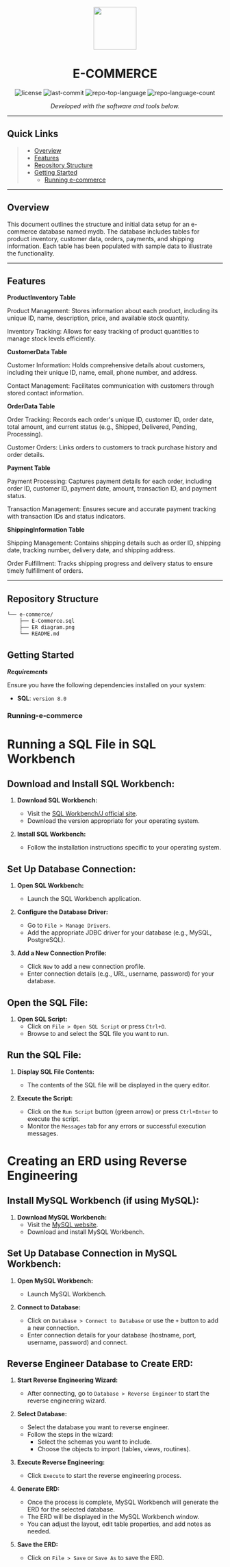 <p align="center">
  <img src="https://cdn-icons-png.flaticon.com/512/6295/6295417.png" width="100" />
</p>
<p align="center">
    <h1 align="center">E-COMMERCE</h1>
</p>
<p align="center">
	<img src="https://img.shields.io/github/license/anjalig18/e-commerce.git?style=flat&color=0080ff" alt="license">
	<img src="https://img.shields.io/github/last-commit/anjalig18/e-commerce.git?style=flat&logo=git&logoColor=white&color=0080ff" alt="last-commit">
	<img src="https://img.shields.io/github/languages/top/anjalig18/e-commerce.git?style=flat&color=0080ff" alt="repo-top-language">
	<img src="https://img.shields.io/github/languages/count/anjalig18/e-commerce.git?style=flat&color=0080ff" alt="repo-language-count">
<p>
<p align="center">
		<em>Developed with the software and tools below.</em>
</p>
<p align="center">
	</p>
<hr>

##  Quick Links

> - [ Overview](#-overview)
> - [ Features](#-features)
> - [ Repository Structure](#-repository-structure)
> - [ Getting Started](#-getting-started)
>   - [ Running e-commerce](#-running-e-commerce)

---

##  Overview

This document outlines the structure and initial data setup for an e-commerce database named mydb. The database includes tables for product inventory, customer data, orders, payments, and shipping information. Each table has been populated with sample data to illustrate the functionality.

---

##  Features

**ProductInventory Table**

Product Management: Stores information about each product, including its unique ID, name, description, price, and available stock quantity.

Inventory Tracking: Allows for easy tracking of product quantities to manage stock levels efficiently.

**CustomerData Table**

Customer Information: Holds comprehensive details about customers, including their unique ID, name, email, phone number, and address.

Contact Management: Facilitates communication with customers through stored contact information.

**OrderData Table**

Order Tracking: Records each order's unique ID, customer ID, order date, total amount, and current status (e.g., Shipped, Delivered, Pending, Processing).

Customer Orders: Links orders to customers to track purchase history and order details.

**Payment Table**

Payment Processing: Captures payment details for each order, including order ID, customer ID, payment date, amount, transaction ID, and payment status.

Transaction Management: Ensures secure and accurate payment tracking with transaction IDs and status indicators.

**ShippingInformation Table**

Shipping Management: Contains shipping details such as order ID, shipping date, tracking number, delivery date, and shipping address.

Order Fulfillment: Tracks shipping progress and delivery status to ensure timely fulfillment of orders.

---

##  Repository Structure

```sh
└── e-commerce/
    ├── E-Commerce.sql
    ├── ER diagram.png
    └── README.md
```


##  Getting Started

***Requirements***

Ensure you have the following dependencies installed on your system:

* **SQL**: `version 8.0`

###  Running-e-commerce

# Running a SQL File in SQL Workbench

## Download and Install SQL Workbench:

1. **Download SQL Workbench:**
   - Visit the [SQL Workbench/J official site](http://www.sql-workbench.net/).
   - Download the version appropriate for your operating system.

2. **Install SQL Workbench:**
   - Follow the installation instructions specific to your operating system.

## Set Up Database Connection:

1. **Open SQL Workbench:**
   - Launch the SQL Workbench application.

2. **Configure the Database Driver:**
   - Go to `File > Manage Drivers`.
   - Add the appropriate JDBC driver for your database (e.g., MySQL, PostgreSQL).

3. **Add a New Connection Profile:**
   - Click `New` to add a new connection profile.
   - Enter connection details (e.g., URL, username, password) for your database.

## Open the SQL File:

1. **Open SQL Script:**
   - Click on `File > Open SQL Script` or press `Ctrl+O`.
   - Browse to and select the SQL file you want to run.

## Run the SQL File:

1. **Display SQL File Contents:**
   - The contents of the SQL file will be displayed in the query editor.

2. **Execute the Script:**
   - Click on the `Run Script` button (green arrow) or press `Ctrl+Enter` to execute the script.
   - Monitor the `Messages` tab for any errors or successful execution messages.

# Creating an ERD using Reverse Engineering

## Install MySQL Workbench (if using MySQL):

1. **Download MySQL Workbench:**
   - Visit the [MySQL website](https://dev.mysql.com/downloads/workbench/).
   - Download and install MySQL Workbench.

## Set Up Database Connection in MySQL Workbench:

1. **Open MySQL Workbench:**
   - Launch MySQL Workbench.

2. **Connect to Database:**
   - Click on `Database > Connect to Database` or use the `+` button to add a new connection.
   - Enter connection details for your database (hostname, port, username, password) and connect.

## Reverse Engineer Database to Create ERD:

1. **Start Reverse Engineering Wizard:**
   - After connecting, go to `Database > Reverse Engineer` to start the reverse engineering wizard.

2. **Select Database:**
   - Select the database you want to reverse engineer.
   - Follow the steps in the wizard:
     - Select the schemas you want to include.
     - Choose the objects to import (tables, views, routines).

3. **Execute Reverse Engineering:**
   - Click `Execute` to start the reverse engineering process.

4. **Generate ERD:**
   - Once the process is complete, MySQL Workbench will generate the ERD for the selected database.
   - The ERD will be displayed in the MySQL Workbench window.
   - You can adjust the layout, edit table properties, and add notes as needed.

5. **Save the ERD:**
   - Click on `File > Save` or `Save As` to save the ERD.


